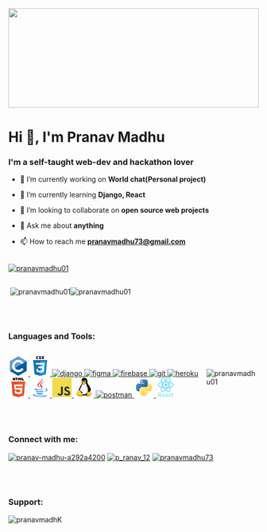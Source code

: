 <img src="https://media-exp1.licdn.com/dms/image/C5616AQGjsLxRrXLvwQ/profile-displaybackgroundimage-shrink_200_800/0/1652595808009?e=1664409600&v=beta&t=WXVfd5q9Xt9fZBlDgd4ScURkp1E3e5gqCFutASr_8HM" style="width:100%;height:200px;object-fit:cover;">
<h1 align="left">Hi 👋, I'm Pranav Madhu</h1>
<h3 align="left">I'm a self-taught web-dev and hackathon lover</h3>

- 🔭 I’m currently working on **World chat(Personal project)**

- 🌱 I’m currently learning **Django, React**

- 👯 I’m looking to collaborate on **open source web projects**

- 💬 Ask me about **anything**

- 📫 How to reach me **pranavmadhu73@gmail.com**
  <br>
  <br>

<p align="left"> <a href="https://github.com/ryo-ma/github-profile-trophy"><img src="https://github-profile-trophy.vercel.app/?username=pranavmadhu01" alt="pranavmadhu01" /></a> </p>

<div style="display:flex">
<p>&nbsp;<img align="center" src="https://github-readme-stats.vercel.app/api?username=pranavmadhu01&show_icons=true&locale=en" alt="pranavmadhu01" /></p>

<p><img align="center" src="https://github-readme-streak-stats.herokuapp.com/?user=pranavmadhu01&" alt="pranavmadhu01" /></p>
</div>

<br>
<br>

<h3 align="left">Languages and Tools:</h3>
<div style="display:flex;align-items:center;justify-content:center;">
<p align="left"> <a href="https://www.cprogramming.com/" target="_blank" rel="noreferrer"> <img src="https://raw.githubusercontent.com/devicons/devicon/master/icons/c/c-original.svg" alt="c" width="40" height="40"/> </a> <a href="https://www.w3schools.com/css/" target="_blank" rel="noreferrer"> <img src="https://raw.githubusercontent.com/devicons/devicon/master/icons/css3/css3-original-wordmark.svg" alt="css3" width="40" height="40"/> </a> <a href="https://www.djangoproject.com/" target="_blank" rel="noreferrer"> <img src="https://cdn.worldvectorlogo.com/logos/django.svg" alt="django" width="40" height="40"/> </a> <a href="https://www.figma.com/" target="_blank" rel="noreferrer"> <img src="https://www.vectorlogo.zone/logos/figma/figma-icon.svg" alt="figma" width="40" height="40"/> </a> <a href="https://firebase.google.com/" target="_blank" rel="noreferrer"> <img src="https://www.vectorlogo.zone/logos/firebase/firebase-icon.svg" alt="firebase" width="40" height="40"/> </a> <a href="https://git-scm.com/" target="_blank" rel="noreferrer"> <img src="https://www.vectorlogo.zone/logos/git-scm/git-scm-icon.svg" alt="git" width="40" height="40"/> </a> <a href="https://heroku.com" target="_blank" rel="noreferrer"> <img src="https://www.vectorlogo.zone/logos/heroku/heroku-icon.svg" alt="heroku" width="40" height="40"/> </a> <a href="https://www.w3.org/html/" target="_blank" rel="noreferrer"> <img src="https://raw.githubusercontent.com/devicons/devicon/master/icons/html5/html5-original-wordmark.svg" alt="html5" width="40" height="40"/> </a> <a href="https://www.java.com" target="_blank" rel="noreferrer"> <img src="https://raw.githubusercontent.com/devicons/devicon/master/icons/java/java-original.svg" alt="java" width="40" height="40"/> </a> <a href="https://developer.mozilla.org/en-US/docs/Web/JavaScript" target="_blank" rel="noreferrer"> <img src="https://raw.githubusercontent.com/devicons/devicon/master/icons/javascript/javascript-original.svg" alt="javascript" width="40" height="40"/> </a> <a href="https://www.linux.org/" target="_blank" rel="noreferrer"> <img src="https://raw.githubusercontent.com/devicons/devicon/master/icons/linux/linux-original.svg" alt="linux" width="40" height="40"/> </a> <a href="https://postman.com" target="_blank" rel="noreferrer"> <img src="https://www.vectorlogo.zone/logos/getpostman/getpostman-icon.svg" alt="postman" width="40" height="40"/> </a> <a href="https://www.python.org" target="_blank" rel="noreferrer"> <img src="https://raw.githubusercontent.com/devicons/devicon/master/icons/python/python-original.svg" alt="python" width="40" height="40"/> </a> <a href="https://reactjs.org/" target="_blank" rel="noreferrer"> <img src="https://raw.githubusercontent.com/devicons/devicon/master/icons/react/react-original-wordmark.svg" alt="react" width="40" height="40"/> </a> </p>
<br>
<p><img align="left" src="https://github-readme-stats.vercel.app/api/top-langs?username=pranavmadhu01&show_icons=true&locale=en&layout=compact" alt="pranavmadhu01" /></p>

</div>

<br>
<br>

<div>

<h3 align="left">Connect with me:</h3>
<p align="left">
<a href="https://linkedin.com/in/pranav-madhu-a292a4200" target="blank"><img align="center" src="https://raw.githubusercontent.com/rahuldkjain/github-profile-readme-generator/master/src/images/icons/Social/linked-in-alt.svg" alt="pranav-madhu-a292a4200" height="30" width="40" /></a>
<a href="https://www.codechef.com/users/p_ranav_12" target="blank"><img align="center" src="https://cdn.jsdelivr.net/npm/simple-icons@3.1.0/icons/codechef.svg" alt="p_ranav_12" height="30" width="40" /></a>
<a href="https://www.hackerrank.com/pranavmadhu73" target="blank"><img align="center" src="https://raw.githubusercontent.com/rahuldkjain/github-profile-readme-generator/master/src/images/icons/Social/hackerrank.svg" alt="pranavmadhu73" height="30" width="40" /></a>
</p>

</div>

<br>
<br>

<div>
<h3 align="left">Support:</h3>
<p><a href="https://www.buymeacoffee.com/pranavmadhK"> <img align="left" src="https://cdn.buymeacoffee.com/buttons/v2/default-yellow.png" height="50" width="210" alt="pranavmadhK" /></a></p>

</div>
